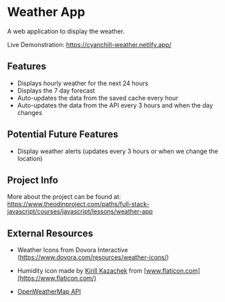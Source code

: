 # Weather App

A web application to display the weather.

Live Demonstration: https://cyanchill-weather.netlify.app/

## Features

- Displays hourly weather for the next 24 hours
- Displays the 7 day forecast
- Auto-updates the data from the saved cache every hour
- Auto-updates the data from the API every 3 hours and when the day changes

## Potential Future Features

- Display weather alerts (updates every 3 hours or when we change the location)

## Project Info

More about the project can be found at: https://www.theodinproject.com/paths/full-stack-javascript/courses/javascript/lessons/weather-app

## External Resources

- Weather Icons from Dovora Interactive (https://www.dovora.com/resources/weather-icons/)

- Humidity icon made by [Kirill Kazachek](https://www.flaticon.com/authors/kirill-kazachek) from [www.flaticon.com](https://www.flaticon.com/)

- [OpenWeatherMap API](https://openweathermap.org/api/one-call-api)
